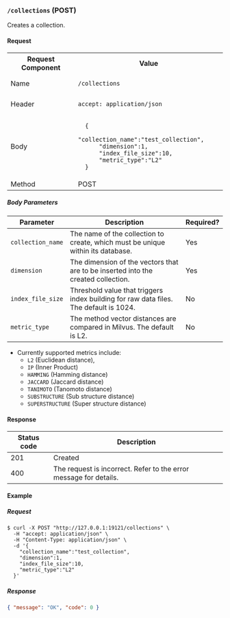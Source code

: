 ### `/collections` (POST)

Creates a collection.

#### Request

<table>
<tr>
  <th>Request Component</th>
  <th>Value</th>
</tr>
<tr>
  <td> Name</td>
  <td><pre><code>/collections</code></pre></td></tr>
<tr>
  <td>Header </td>
  <td><pre><code>accept: application/json</code></pre> </td></tr>
<tr>
  <td>Body</td>
  <td><code>
  {
      "collection_name":"test_collection",
      "dimension":1,
      "index_file_size":10,
      "metric_type":"L2"
  }
  </code></td>
</tr>
<tr>
  <td>Method
  </td><td>POST</td>
</tr>

</table>

##### Body Parameters

| Parameter         | Description                                                                               | Required? |
| ----------------- | ----------------------------------------------------------------------------------------- | --------- |
| `collection_name` | The name of the collection to create, which must be unique within its database.           | Yes       |
| `dimension` | The dimension of the vectors that are to be inserted into the created collection.         | Yes       |
| `index_file_size` | Threshold value that triggers index building for raw data files. The default is 1024.     | No        |
| `metric_type` | The method vector distances are compared in Milvus. The default is L2.                    | No        |

* Currently supported metrics include:
    - `L2` (Euclidean distance),
    - `IP` (Inner Product)
    - `HAMMING` (Hamming distance)
    - `JACCARD` (Jaccard distance)
    - `TANIMOTO` (Tanomoto distance)
    - `SUBSTRUCTURE` (Sub structure distance)
    - `SUPERSTRUCTURE` (Super structure distance)

#### Response

| Status code | Description                                                       |
| ----------- | ----------------------------------------------------------------- |
| 201         | Created                                                           |
| 400         | The request is incorrect. Refer to the error message for details. |

#### Example

##### Request

``` shell
$ curl -X POST "http://127.0.0.1:19121/collections" \
  -H "accept: application/json" \
  -H "Content-Type: application/json" \
  -d '{
    "collection_name":"test_collection",
    "dimension":1,
    "index_file_size":10,
    "metric_type":"L2"
  }'
```

##### Response

``` json
{ "message": "OK", "code": 0 }
```

